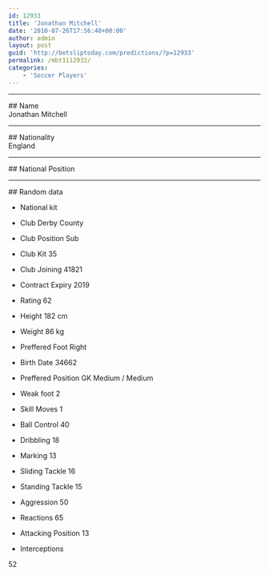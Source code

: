```yaml
---
id: 12933
title: 'Jonathan Mitchell'
date: '2010-07-26T17:56:40+00:00'
author: admin
layout: post
guid: 'http://betsliptoday.com/predictions/?p=12933'
permalink: /mbt1112932/
categories:
    - 'Soccer Players'
---
```


- - - - - -

\## Name  
 Jonathan Mitchell

- - - - - -

\## Nationality  
 England

- - - - - -

\## National Position

- - - - - -

\## Random data

- National kit
- Club
 Derby County

- Club Position
 Sub

- Club Kit
 35

- Club Joining
 41821

- Contract Expiry
 2019

- Rating
 62

- Height
 182 cm

- Weight
 86 kg

- Preffered Foot
 Right

- Birth Date
 34662

- Preffered Position
 GK Medium / Medium

- Weak foot
 2

- Skill Moves
 1

- Ball Control
 40

- Dribbling
 18

- Marking
 13

- Sliding Tackle
 16

- Standing Tackle
 15

- Aggression
 50

- Reactions
 65

- Attacking Position
 13

- Interceptions

 52